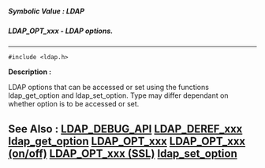 ##### Symbolic Value : LDAP
##### LDAP_OPT_xxx - LDAP options.
---
```
#include <ldap.h>
```
**Description :**

LDAP options that can be accessed or set using the functions ldap_get_option 
and ldap_set_option.  Type may differ dependant on whether option is to be 
accessed or set.

**See Also :**
[LDAP_DEBUG_API](/domino-c-api-docs/reference/Symb/LDAP_DEBUG_API)
[LDAP_DEREF_xxx](/domino-c-api-docs/reference/Symb/LDAP_DEREF_xxx)
[ldap_get_option](/domino-c-api-docs/reference/Func/ldap_get_option)
[LDAP_OPT_xxx](/domino-c-api-docs/reference/Symb/LDAP_OPT_xxx)
[LDAP_OPT_xxx (on/off)](/domino-c-api-docs/reference/Symb/LDAP_OPT_xxx (on/off))
[LDAP_OPT_xxx (SSL)](/domino-c-api-docs/reference/Symb/LDAP_OPT_xxx (SSL))
[ldap_set_option](/domino-c-api-docs/reference/Func/ldap_set_option)
---
